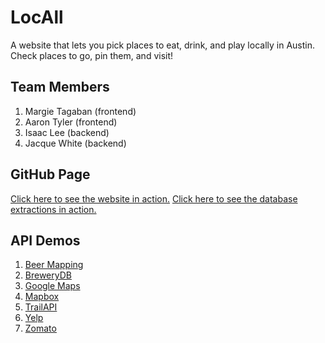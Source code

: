 # LocAll
A website that lets you pick places to eat, drink, and play locally in Austin. Check places to go, pin them, and visit!

## Team Members
1. Margie Tagaban (frontend)
2. Aaron Tyler (frontend)
3. Isaac Lee (backend)
4. Jacque White (backend)

## GitHub Page
[Click here to see the website in action.](https://ijlee2.github.io/LocAll/)
[Click here to see the database extractions in action.](https://ijlee2.github.io/LocAll/api_demos/index.html)

## API Demos
1. [Beer Mapping](https://ijlee2.github.io/LocAll/api_demos/beer_mapping.html)
2. [BreweryDB](https://ijlee2.github.io/LocAll/api_demos/brewerydb.html)
3. [Google Maps](https://ijlee2.github.io/LocAll/api_demos/google_maps.html)
4. [Mapbox](https://ijlee2.github.io/LocAll/api_demos/mapbox.html)
5. [TrailAPI](https://ijlee2.github.io/LocAll/api_demos/trail_api.html)
6. [Yelp](https://ijlee2.github.io/LocAll/api_demos/yelp.html)
7. [Zomato](https://ijlee2.github.io/LocAll/api_demos/zomato.html)
